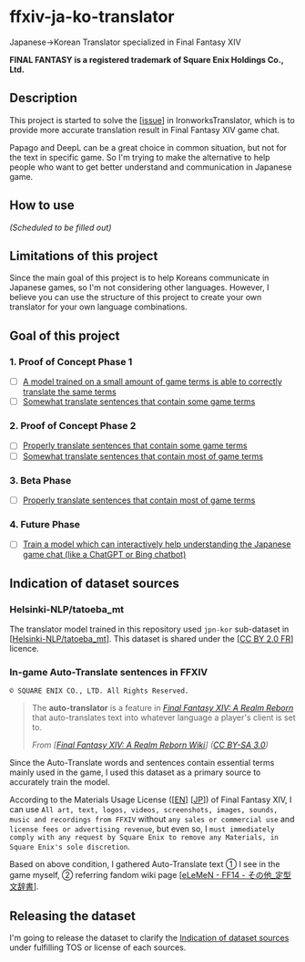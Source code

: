 # ffxiv-ja-ko-translator

Japanese→Korean Translator specialized in Final Fantasy XIV

**FINAL FANTASY is a registered trademark of Square Enix Holdings Co., Ltd.**

## Description

This project is started to solve the [[issue](https://github.com/sappho192/IronworksTranslator/issues/45)] in IronworksTranslator, which is to provide more accurate translation result in Final Fantasy XIV game chat.

Papago and DeepL can be a great choice in common situation, but not for the text in specific game. So I'm trying to make the alternative to help people who want to get better understand and communication in Japanese game.

## How to use

*(Scheduled to be filled out)*

## Limitations of this project

Since the main goal of this project is to help Koreans communicate in Japanese games, so I'm not considering other languages. However, I believe you can use the structure of this project to create your own translator for your own language combinations.

## Goal of this project

### 1. Proof of Concept Phase 1

* [ ] [A model trained on a small amount of game terms is able to correctly translate the same terms](https://github.com/sappho192/ffxiv-ja-ko-translator/issues/2)
* [ ] [Somewhat translate sentences that contain some game terms](https://github.com/sappho192/ffxiv-ja-ko-translator/issues/3)

### 2. Proof of Concept Phase 2

* [ ] [Properly translate sentences that contain some game terms](https://github.com/sappho192/ffxiv-ja-ko-translator/issues/4)
* [ ] [Somewhat translate sentences that contain most of game terms](https://github.com/sappho192/ffxiv-ja-ko-translator/issues/5)

### 3. Beta Phase

* [ ] [Properly translate sentences that contain most of game terms](https://github.com/sappho192/ffxiv-ja-ko-translator/issues/6)

### 4. Future Phase

* [ ] [Train a model which can interactively help understanding the Japanese game chat (like a ChatGPT or Bing chatbot)](https://github.com/sappho192/ffxiv-ja-ko-translator/issues/7)

## Indication of dataset sources

### Helsinki-NLP/tatoeba_mt

The translator model trained in this repository used `jpn-kor` sub-dataset in [[Helsinki-NLP/tatoeba_mt](https://huggingface.co/datasets/Helsinki-NLP/tatoeba_mt)]. This dataset is shared under the [[CC BY 2.0 FR](https://creativecommons.org/licenses/by/2.0/fr/)] licence.

### In-game Auto-Translate sentences in FFXIV

`© SQUARE ENIX CO., LTD. All Rights Reserved.`

> The **auto-translator** is a feature in *[Final Fantasy XIV: A Realm Reborn](https://ffxiv.fandom.com/wiki/Final_Fantasy_XIV:_A_Realm_Reborn "Final Fantasy XIV: A Realm Reborn")* that auto-translates text into whatever language a player's client is set to.
>
> *From [[Final Fantasy XIV: A Realm Reborn Wiki](https://ffxiv.fandom.com/wiki/Auto-translator)] ([CC BY-SA 3.0](https://www.fandom.com/licensing))*

Since the Auto-Translate words and sentences contain essential terms mainly used in the game, I used this dataset as a primary source to accurately train the model.

According to the Materials Usage License ([[EN](https://support.na.square-enix.com/rule.php?id=5382&tag=authc)] [[JP](https://support.jp.square-enix.com/rule.php?id=5381&la=0&tag=authc)]) of Final Fantasy XIV, I can use `All art, text, logos, videos, screenshots, images, sounds, music and recordings from FFXIV` without `any sales or commercial use` and `license fees or advertising revenue`, but even so, I `must immediately comply with any request by Square Enix to remove any Materials, in Square Enix's sole discretion`.

Based on above condition, I gathered Auto-Translate text ① I see in the game myself, ② referring fandom wiki page [[eLeMeN - FF14 - その他_定型文辞書](http://www5.plala.or.jp/SQR/ff14/etc/dictionary/)].

## Releasing the dataset

I'm going to release the dataset to clarify the [Indication of dataset sources](#indication-of-dataset-sources) under fulfilling TOS or license of each sources.

